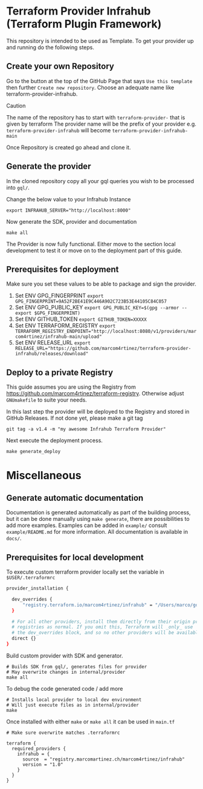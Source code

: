 # Terraform Provider Infrahub (Terraform Plugin Framework)
This repository is intended to be used as Template. To get your provider up and running do the following steps.


## Create your own Repository
Go to the button at the top of the GitHub Page that says `Use this template` then further `Create new repository`. Choose an adequate name like terraform-provider-infrahub.

> [!CAUTION]
> The name of the repository has to start with `terraform-provider-` that is given by terraform
> The provider name will be the prefix of your provider e.g. `terraform-provider-infrahub` will become `terraform-provider-infrahub-main`

Once Repository is created go ahead and clone it.

## Generate the provider
In the cloned repository copy all your gql queries you wish to be processed into `gql/`.

Change the below value to your Infrahub Instance
```
export INFRAHUB_SERVER="http://localhost:8000"
```

Now generate the SDK, provider and documentation
```
make all
```

The Provider is now fully functional. Either move to the section local development to test it or move on to the deployment part of this guide.

## Prerequisites for deployment
Make sure you set these values to be able to package and sign the provider.

1. Set ENV GPG_FINGERPRINT `export GPG_FINGERPRINT=9A52F2BE41E9C446A902C723B53E44105C84C057`
2. Set ENV GPG_PUBLIC_KEY `export GPG_PUBLIC_KEY=$(gpg --armor --export $GPG_FINGERPRINT)`
3. Set ENV GITHUB_TOKEN `export GITHUB_TOKEN=XXXXX`
4. Set ENV TERRAFORM_REGISTRY `export TERRAFORM_REGISTRY_ENDPOINT="http://localhost:8080/v1/providers/marcom4rtinez/infrahub-main/upload"`
5. Set ENV RELEASE_URL `export RELEASE_URL="https://github.com/marcom4rtinez/terraform-provider-infrahub/releases/download"`

## Deploy to a private Registry
This guide assumes you are using the Registry from https://github.com/marcom4rtinez/terraform-registry. Otherwise adjust `GNUmakefile` to suite your needs.

In this last step the provider will be deployed to the Registry and stored in GitHub Releases. If not done yet, please make a git tag
```
git tag -a v1.4 -m "my awesome Infrahub Terraform Provider"
```

Next execute the deployment process.
```
make generate_deploy
```


# Miscellaneous

## Generate automatic documentation

Documentation is generated automatically as part of the building process, but it can be done manually using `make generate`, there are possibilities to add more examples. Examples can be added in `example/` consult `example/README.md` for more information. All documentation is available in `docs/`.


## Prerequisites for local development
To execute custom terraform provider locally set the variable in `$USER/.terraformrc`
```bash
provider_installation {

  dev_overrides {
      "registry.terraform.io/marcom4rtinez/infrahub" = "/Users/marco/go/bin"
  }

  # For all other providers, install them directly from their origin provider
  # registries as normal. If you omit this, Terraform will _only_ use
  # the dev_overrides block, and so no other providers will be available.
  direct {}
}
```

Build custom provider with SDK and generator.
```
# Builds SDK from gql/, generates files for provider
# May overwrite changes in internal/provider
make all
```

To debug the code generated code / add more
```
# Installs local provider to local dev environment
# Will just execute files as in internal/provider
make
```

Once installed with either `make` or `make all` it can be used in `main.tf`
```
# Make sure overwrite matches .terraformrc

terraform {
  required_providers {
    infrahub = {
      source  = "registry.marcomartinez.ch/marcom4rtinez/infrahub"
      version = "1.0"
    }
  }
}
```